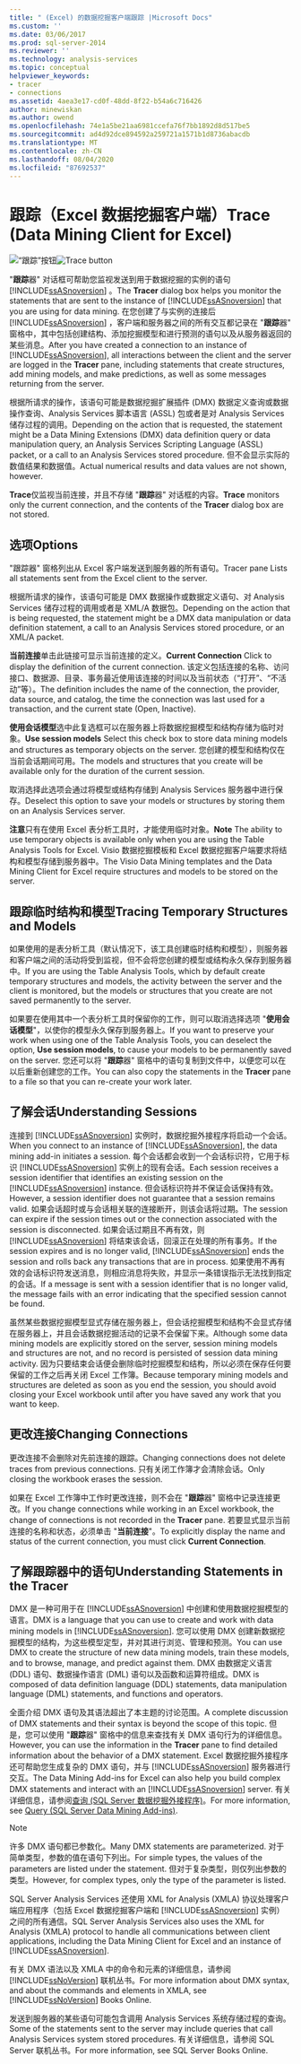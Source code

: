```yaml
---
title: " (Excel) 的数据挖掘客户端跟踪 |Microsoft Docs"
ms.custom: ''
ms.date: 03/06/2017
ms.prod: sql-server-2014
ms.reviewer: ''
ms.technology: analysis-services
ms.topic: conceptual
helpviewer_keywords:
- tracer
- connections
ms.assetid: 4aea3e17-cd0f-48dd-8f22-b54a6c716426
author: minewiskan
ms.author: owend
ms.openlocfilehash: 74e1a5be21aa6981ccefa76f7bb1892d8d517be5
ms.sourcegitcommit: ad4d92dce894592a259721a1571b1d8736abacdb
ms.translationtype: MT
ms.contentlocale: zh-CN
ms.lasthandoff: 08/04/2020
ms.locfileid: "87692537"
---
```

# <a name="trace-data-mining-client-for-excel"></a><span data-ttu-id="dbebc-102">跟踪（Excel 数据挖掘客户端）</span><span class="sxs-lookup"><span data-stu-id="dbebc-102">Trace (Data Mining Client for Excel)</span></span>
  <span data-ttu-id="dbebc-103">![“跟踪”按钮](media/misc-trace.gif "“跟踪”按钮")</span><span class="sxs-lookup"><span data-stu-id="dbebc-103">![Trace button](media/misc-trace.gif "Trace button")</span></span>

 <span data-ttu-id="dbebc-104">"**跟踪**器" 对话框可帮助您监视发送到用于数据挖掘的实例的语句 [!INCLUDE[ssASnoversion](../includes/ssasnoversion-md.md)] 。</span><span class="sxs-lookup"><span data-stu-id="dbebc-104">The **Tracer** dialog box helps you monitor the statements that are sent to the instance of [!INCLUDE[ssASnoversion](../includes/ssasnoversion-md.md)] that you are using for data mining.</span></span> <span data-ttu-id="dbebc-105">在您创建了与实例的连接后 [!INCLUDE[ssASnoversion](../includes/ssasnoversion-md.md)] ，客户端和服务器之间的所有交互都记录在 "**跟踪**器" 窗格中，其中包括创建结构、添加挖掘模型和进行预测的语句以及从服务器返回的某些消息。</span><span class="sxs-lookup"><span data-stu-id="dbebc-105">After you have created a connection to an instance of [!INCLUDE[ssASnoversion](../includes/ssasnoversion-md.md)], all interactions between the client and the server are logged in the **Tracer** pane, including statements that create structures, add mining models, and make predictions, as well as some messages returning from the server.</span></span>

 <span data-ttu-id="dbebc-106">根据所请求的操作，该语句可能是数据挖掘扩展插件 (DMX) 数据定义查询或数据操作查询、Analysis Services 脚本语言 (ASSL) 包或者是对 Analysis Services 储存过程的调用。</span><span class="sxs-lookup"><span data-stu-id="dbebc-106">Depending on the action that is requested, the statement might be a Data Mining Extensions (DMX) data definition query or data manipulation query, an Analysis Services Scripting Language (ASSL) packet, or a call to an Analysis Services stored procedure.</span></span> <span data-ttu-id="dbebc-107">但不会显示实际的数值结果和数据值。</span><span class="sxs-lookup"><span data-stu-id="dbebc-107">Actual numerical results and data values are not shown, however.</span></span>

 <span data-ttu-id="dbebc-108">**Trace**仅监视当前连接，并且不存储 "**跟踪**器" 对话框的内容。</span><span class="sxs-lookup"><span data-stu-id="dbebc-108">**Trace** monitors only the current connection, and the contents of the **Tracer** dialog box are not stored.</span></span>

## <a name="options"></a><span data-ttu-id="dbebc-109">选项</span><span class="sxs-lookup"><span data-stu-id="dbebc-109">Options</span></span>
 <span data-ttu-id="dbebc-110">"跟踪器" 窗格列出从 Excel 客户端发送到服务器的所有语句。</span><span class="sxs-lookup"><span data-stu-id="dbebc-110">Tracer pane Lists all statements sent from the Excel client to the server.</span></span>

 <span data-ttu-id="dbebc-111">根据所请求的操作，该语句可能是 DMX 数据操作或数据定义语句、对 Analysis Services 储存过程的调用或者是 XML/A 数据包。</span><span class="sxs-lookup"><span data-stu-id="dbebc-111">Depending on the action that is being requested, the statement might be a DMX data manipulation or data definition statement, a call to an Analysis Services stored procedure, or an XML/A packet.</span></span>

 <span data-ttu-id="dbebc-112">**当前连接**单击此链接可显示当前连接的定义。</span><span class="sxs-lookup"><span data-stu-id="dbebc-112">**Current Connection** Click to display the definition of the current connection.</span></span> <span data-ttu-id="dbebc-113">该定义包括连接的名称、访问接口、数据源、目录、事务最近使用该连接的时间以及当前状态（“打开”、“不活动”等）。</span><span class="sxs-lookup"><span data-stu-id="dbebc-113">The definition includes the name of the connection, the provider, data source, and catalog, the time the connection was last used for a transaction, and the current state (Open, Inactive).</span></span>

 <span data-ttu-id="dbebc-114">**使用会话模型**选中此复选框可以在服务器上将数据挖掘模型和结构存储为临时对象。</span><span class="sxs-lookup"><span data-stu-id="dbebc-114">**Use session models** Select this check box to store data mining models and structures as temporary objects on the server.</span></span> <span data-ttu-id="dbebc-115">您创建的模型和结构仅在当前会话期间可用。</span><span class="sxs-lookup"><span data-stu-id="dbebc-115">The models and structures that you create will be available only for the duration of the current session.</span></span>

 <span data-ttu-id="dbebc-116">取消选择此选项会通过将模型或结构存储到 Analysis Services 服务器中进行保存。</span><span class="sxs-lookup"><span data-stu-id="dbebc-116">Deselect this option to save your models or structures by storing them on an Analysis Services server.</span></span>

 <span data-ttu-id="dbebc-117">**注意**只有在使用 Excel 表分析工具时，才能使用临时对象。</span><span class="sxs-lookup"><span data-stu-id="dbebc-117">**Note** The ability to use temporary objects is available only when you are using the Table Analysis Tools for Excel.</span></span> <span data-ttu-id="dbebc-118">Visio 数据挖掘模板和 Excel 数据挖掘客户端要求将结构和模型存储到服务器中。</span><span class="sxs-lookup"><span data-stu-id="dbebc-118">The Visio Data Mining templates and the Data Mining Client for Excel require structures and models to be stored on the server.</span></span>

## <a name="tracing-temporary-structures-and-models"></a><span data-ttu-id="dbebc-119">跟踪临时结构和模型</span><span class="sxs-lookup"><span data-stu-id="dbebc-119">Tracing Temporary Structures and Models</span></span>
 <span data-ttu-id="dbebc-120">如果使用的是表分析工具（默认情况下，该工具创建临时结构和模型），则服务器和客户端之间的活动将受到监视，但不会将您创建的模型或结构永久保存到服务器中。</span><span class="sxs-lookup"><span data-stu-id="dbebc-120">If you are using the Table Analysis Tools, which by default create temporary structures and models, the activity between the server and the client is monitored, but the models or structures that you create are not saved permanently to the server.</span></span>

 <span data-ttu-id="dbebc-121">如果要在使用其中一个表分析工具时保留你的工作，则可以取消选择选项 "**使用会话模型**"，以使你的模型永久保存到服务器上。</span><span class="sxs-lookup"><span data-stu-id="dbebc-121">If you want to preserve your work when using one of the Table Analysis Tools, you can deselect the option, **Use session models**, to cause your models to be permanently saved on the server.</span></span> <span data-ttu-id="dbebc-122">您还可以将 "**跟踪**器" 窗格中的语句复制到文件中，以便您可以在以后重新创建您的工作。</span><span class="sxs-lookup"><span data-stu-id="dbebc-122">You can also copy the statements in the **Tracer** pane to a file so that you can re-create your work later.</span></span>

## <a name="understanding-sessions"></a><span data-ttu-id="dbebc-123">了解会话</span><span class="sxs-lookup"><span data-stu-id="dbebc-123">Understanding Sessions</span></span>
 <span data-ttu-id="dbebc-124">连接到 [!INCLUDE[ssASnoversion](../includes/ssasnoversion-md.md)] 实例时，数据挖掘外接程序将启动一个会话。</span><span class="sxs-lookup"><span data-stu-id="dbebc-124">When you connect to an instance of [!INCLUDE[ssASnoversion](../includes/ssasnoversion-md.md)], the data mining add-in initiates a session.</span></span> <span data-ttu-id="dbebc-125">每个会话都会收到一个会话标识符，它用于标识 [!INCLUDE[ssASnoversion](../includes/ssasnoversion-md.md)] 实例上的现有会话。</span><span class="sxs-lookup"><span data-stu-id="dbebc-125">Each session receives a session identifier that identifies an existing session on the [!INCLUDE[ssASnoversion](../includes/ssasnoversion-md.md)] instance.</span></span> <span data-ttu-id="dbebc-126">但会话标识符并不保证会话保持有效。</span><span class="sxs-lookup"><span data-stu-id="dbebc-126">However, a session identifier does not guarantee that a session remains valid.</span></span> <span data-ttu-id="dbebc-127">如果会话超时或与会话相关联的连接断开，则该会话将过期。</span><span class="sxs-lookup"><span data-stu-id="dbebc-127">The session can expire if the session times out or the connection associated with the session is disconnected.</span></span> <span data-ttu-id="dbebc-128">如果会话过期且不再有效，则 [!INCLUDE[ssASnoversion](../includes/ssasnoversion-md.md)] 将结束该会话，回滚正在处理的所有事务。</span><span class="sxs-lookup"><span data-stu-id="dbebc-128">If the session expires and is no longer valid, [!INCLUDE[ssASnoversion](../includes/ssasnoversion-md.md)] ends the session and rolls back any transactions that are in process.</span></span> <span data-ttu-id="dbebc-129">如果使用不再有效的会话标识符发送消息，则相应消息将失败，并显示一条错误指示无法找到指定的会话。</span><span class="sxs-lookup"><span data-stu-id="dbebc-129">If a message is sent with a session identifier that is no longer valid, the message fails with an error indicating that the specified session cannot be found.</span></span>

 <span data-ttu-id="dbebc-130">虽然某些数据挖掘模型显式存储在服务器上，但会话挖掘模型和结构不会显式存储在服务器上，并且会话数据挖掘活动的记录不会保留下来。</span><span class="sxs-lookup"><span data-stu-id="dbebc-130">Although some data mining models are explicitly stored on the server, session mining models and structures are not, and no record is persisted of session data mining activity.</span></span> <span data-ttu-id="dbebc-131">因为只要结束会话便会删除临时挖掘模型和结构，所以必须在保存任何要保留的工作之后再关闭 Excel 工作簿。</span><span class="sxs-lookup"><span data-stu-id="dbebc-131">Because temporary mining models and structures are deleted as soon as you end the session, you should avoid closing your Excel workbook until after you have saved any work that you want to keep.</span></span>

## <a name="changing-connections"></a><span data-ttu-id="dbebc-132">更改连接</span><span class="sxs-lookup"><span data-stu-id="dbebc-132">Changing Connections</span></span>
 <span data-ttu-id="dbebc-133">更改连接不会删除对先前连接的跟踪。</span><span class="sxs-lookup"><span data-stu-id="dbebc-133">Changing connections does not delete traces from previous connections.</span></span> <span data-ttu-id="dbebc-134">只有关闭工作簿才会清除会话。</span><span class="sxs-lookup"><span data-stu-id="dbebc-134">Only closing the workbook erases the session.</span></span>

 <span data-ttu-id="dbebc-135">如果在 Excel 工作簿中工作时更改连接，则不会在 "**跟踪**器" 窗格中记录连接更改。</span><span class="sxs-lookup"><span data-stu-id="dbebc-135">If you change connections while working in an Excel workbook, the change of connections is not recorded in the **Tracer** pane.</span></span> <span data-ttu-id="dbebc-136">若要显式显示当前连接的名称和状态，必须单击 "**当前连接**"。</span><span class="sxs-lookup"><span data-stu-id="dbebc-136">To explicitly display the name and status of the current connection, you must click **Current Connection**.</span></span>

## <a name="understanding-statements-in-the-tracer"></a><span data-ttu-id="dbebc-137">了解跟踪器中的语句</span><span class="sxs-lookup"><span data-stu-id="dbebc-137">Understanding Statements in the Tracer</span></span>
 <span data-ttu-id="dbebc-138">DMX 是一种可用于在 [!INCLUDE[ssASnoversion](../includes/ssasnoversion-md.md)] 中创建和使用数据挖掘模型的语言。</span><span class="sxs-lookup"><span data-stu-id="dbebc-138">DMX is a language that you can use to create and work with data mining models in [!INCLUDE[ssASnoversion](../includes/ssasnoversion-md.md)].</span></span> <span data-ttu-id="dbebc-139">您可以使用 DMX 创建新数据挖掘模型的结构，为这些模型定型，并对其进行浏览、管理和预测。</span><span class="sxs-lookup"><span data-stu-id="dbebc-139">You can use DMX to create the structure of new data mining models, train these models, and to browse, manage, and predict against them.</span></span> <span data-ttu-id="dbebc-140">DMX 由数据定义语言 (DDL) 语句、数据操作语言 (DML) 语句以及函数和运算符组成。</span><span class="sxs-lookup"><span data-stu-id="dbebc-140">DMX is composed of data definition language (DDL) statements, data manipulation language (DML) statements, and functions and operators.</span></span>

 <span data-ttu-id="dbebc-141">全面介绍 DMX 语句及其语法超出了本主题的讨论范围。</span><span class="sxs-lookup"><span data-stu-id="dbebc-141">A complete discussion of DMX statements and their syntax is beyond the scope of this topic.</span></span> <span data-ttu-id="dbebc-142">但是，您可以使用 "**跟踪**器" 窗格中的信息来查找有关 DMX 语句行为的详细信息。</span><span class="sxs-lookup"><span data-stu-id="dbebc-142">However, you can use the information in the **Tracer** pane to find detailed information about the behavior of a DMX statement.</span></span> <span data-ttu-id="dbebc-143">Excel 数据挖掘外接程序还可帮助您生成复杂的 DMX 语句，并与 [!INCLUDE[ssASnoversion](../includes/ssasnoversion-md.md)] 服务器进行交互。</span><span class="sxs-lookup"><span data-stu-id="dbebc-143">The Data Mining Add-ins for Excel can also help you build complex DMX statements and interact with an [!INCLUDE[ssASnoversion](../includes/ssasnoversion-md.md)] server.</span></span> <span data-ttu-id="dbebc-144">有关详细信息，请参阅[查询 &#40;SQL Server 数据挖掘外接程序&#41;](query-sql-server-data-mining-add-ins.md)。</span><span class="sxs-lookup"><span data-stu-id="dbebc-144">For more information, see [Query &#40;SQL Server Data Mining Add-ins&#41;](query-sql-server-data-mining-add-ins.md).</span></span>

> [!NOTE]
>  <span data-ttu-id="dbebc-145">许多 DMX 语句都已参数化。</span><span class="sxs-lookup"><span data-stu-id="dbebc-145">Many DMX statements are parameterized.</span></span> <span data-ttu-id="dbebc-146">对于简单类型，参数的值在语句下列出。</span><span class="sxs-lookup"><span data-stu-id="dbebc-146">For simple types, the values of the parameters are listed under the statement.</span></span> <span data-ttu-id="dbebc-147">但对于复杂类型，则仅列出参数的类型。</span><span class="sxs-lookup"><span data-stu-id="dbebc-147">However, for complex types, only the type of the parameter is listed.</span></span>

 <span data-ttu-id="dbebc-148">SQL Server Analysis Services 还使用 XML for Analysis (XMLA) 协议处理客户端应用程序（包括 Excel 数据挖掘客户端和 [!INCLUDE[ssASnoversion](../includes/ssasnoversion-md.md)] 实例）之间的所有通信。</span><span class="sxs-lookup"><span data-stu-id="dbebc-148">SQL Server Analysis Services also uses the XML for Analysis (XMLA) protocol to handle all communications between client applications, including the Data Mining Client for Excel and an instance of [!INCLUDE[ssASnoversion](../includes/ssasnoversion-md.md)].</span></span>

 <span data-ttu-id="dbebc-149">有关 DMX 语法以及 XMLA 中的命令和元素的详细信息，请参阅 [!INCLUDE[ssNoVersion](../includes/ssnoversion-md.md)] 联机丛书。</span><span class="sxs-lookup"><span data-stu-id="dbebc-149">For more information about DMX syntax, and about the commands and elements in XMLA, see [!INCLUDE[ssNoVersion](../includes/ssnoversion-md.md)] Books Online.</span></span>

 <span data-ttu-id="dbebc-150">发送到服务器的某些语句可能包含调用 Analysis Services 系统存储过程的查询。</span><span class="sxs-lookup"><span data-stu-id="dbebc-150">Some of the statements sent to the server may include queries that call Analysis Services system stored procedures.</span></span> <span data-ttu-id="dbebc-151">有关详细信息，请参阅 SQL Server 联机丛书。</span><span class="sxs-lookup"><span data-stu-id="dbebc-151">For more information, see SQL Server Books Online.</span></span>


